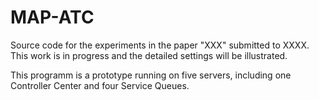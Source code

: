 # MAP-ATC
Source code for the experiments in the paper "XXX" submitted to XXXX.
This work is in progress and the detailed settings will be illustrated.

This programm is a prototype running on five servers, including one Controller Center and four Service Queues.
